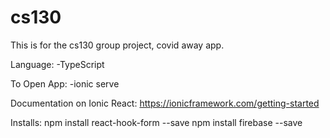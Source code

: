 # cs130
This is for the cs130 group project, covid away app. 

Language:
  -TypeScript
  
To Open App:
  -ionic serve

Documentation on Ionic React:
  https://ionicframework.com/getting-started

Installs:
  npm install react-hook-form --save
  npm install firebase --save
